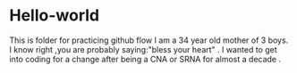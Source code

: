 # Hello-world
This is folder for practicing github flow 
I am a 34 year old mother of 3 boys. I know right ,you are probably saying:"bless your heart" . I wanted to get into coding for a change after being a CNA or SRNA for almost a decade .
